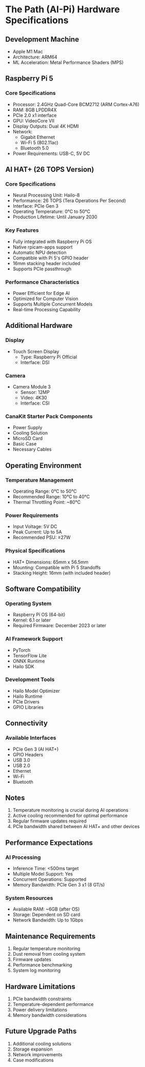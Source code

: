 # The Path (AI-Pi) Hardware Specifications

## Development Machine
- Apple M1 Mac
- Architecture: ARM64
- ML Acceleration: Metal Performance Shaders (MPS)

## Raspberry Pi 5
### Core Specifications
- Processor: 2.4GHz Quad-Core BCM2712 (ARM Cortex-A76)
- RAM: 8GB LPDDR4X
- PCIe 2.0 x1 interface
- GPU: VideoCore VII
- Display Outputs: Dual 4K HDMI
- Network: 
  - Gigabit Ethernet
  - Wi-Fi 5 (802.11ac)
  - Bluetooth 5.0
- Power Requirements: USB-C, 5V DC

## AI HAT+ (26 TOPS Version)
### Core Specifications
- Neural Processing Unit: Hailo-8
- Performance: 26 TOPS (Tera Operations Per Second)
- Interface: PCIe Gen 3
- Operating Temperature: 0°C to 50°C
- Production Lifetime: Until January 2030

### Key Features
- Fully integrated with Raspberry Pi OS
- Native rpicam-apps support
- Automatic NPU detection
- Compatible with Pi 5's GPIO header
- 16mm stacking header included
- Supports PCIe passthrough

### Performance Characteristics
- Power Efficient for Edge AI
- Optimized for Computer Vision
- Supports Multiple Concurrent Models
- Real-time Processing Capability

## Additional Hardware
### Display
- Touch Screen Display
  - Type: Raspberry Pi Official
  - Interface: DSI

### Camera
- Camera Module 3
  - Sensor: 12MP
  - Video: 4K30
  - Interface: CSI

### CanaKit Starter Pack Components
- Power Supply
- Cooling Solution
- MicroSD Card
- Basic Case
- Necessary Cables

## Operating Environment
### Temperature Management
- Operating Range: 0°C to 50°C
- Recommended Range: 10°C to 40°C
- Thermal Throttling Point: ~80°C

### Power Requirements
- Input Voltage: 5V DC
- Peak Current: Up to 5A
- Recommended PSU: ≥27W

### Physical Specifications
- HAT+ Dimensions: 65mm x 56.5mm
- Mounting: Compatible with Pi 5 Standoffs
- Stacking Height: 16mm (with included header)

## Software Compatibility
### Operating System
- Raspberry Pi OS (64-bit)
- Kernel: 6.1 or later
- Required Firmware: December 2023 or later

### AI Framework Support
- PyTorch
- TensorFlow Lite
- ONNX Runtime
- Hailo SDK

### Development Tools
- Hailo Model Optimizer
- Hailo Runtime
- PCIe Drivers
- GPIO Libraries

## Connectivity
### Available Interfaces
- PCIe Gen 3 (AI HAT+)
- GPIO Headers
- USB 3.0
- USB 2.0
- Ethernet
- Wi-Fi
- Bluetooth

## Notes
1. Temperature monitoring is crucial during AI operations
2. Active cooling recommended for optimal performance
3. Regular firmware updates required
4. PCIe bandwidth shared between AI HAT+ and other devices

## Performance Expectations
### AI Processing
- Inference Time: <500ms target
- Multiple Model Support: Yes
- Concurrent Operations: Supported
- Memory Bandwidth: PCIe Gen 3 x1 (8 GT/s)

### System Resources
- Available RAM: ~6GB (after OS)
- Storage: Dependent on SD card
- Network Bandwidth: Up to 1Gbps

## Maintenance Requirements
1. Regular temperature monitoring
2. Dust removal from cooling system
3. Firmware updates
4. Performance benchmarking
5. System log monitoring

## Hardware Limitations
1. PCIe bandwidth constraints
2. Temperature-dependent performance
3. Power delivery limitations
4. Memory bandwidth considerations

## Future Upgrade Paths
1. Additional cooling solutions
2. Storage expansion
3. Network improvements
4. Case modifications
